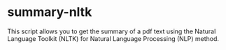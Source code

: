 # summary-nltk
This script allows you to get the summary of a pdf text using the Natural Language Toolkit (NLTK) for Natural Language Processing (NLP) method.
